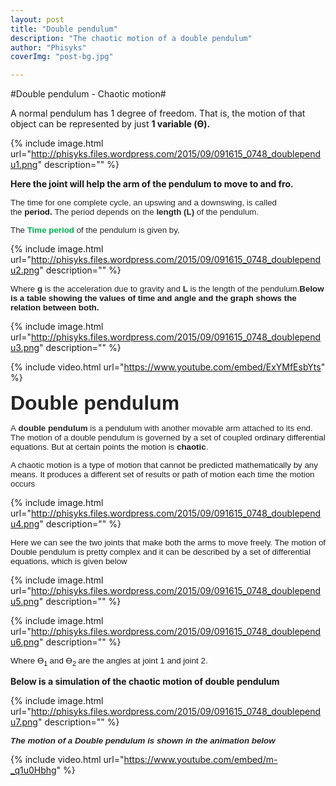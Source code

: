 ```yaml
---
layout: post
title: "Double pendulum"
description: "The chaotic motion of a double pendulum"
author: "Phisyks"
coverImg: "post-bg.jpg"

---
```

#Double pendulum - Chaotic motion#


A normal pendulum has 1 degree of freedom. That is, the motion of that object can be represented by just <strong>1 variable (ϴ).
</strong>

{% include image.html url="http://phisyks.files.wordpress.com/2015/09/091615_0748_doublependu1.png" description="" %}


<strong>Here the joint will help the arm of the pendulum to move to and fro.</strong>

<span style="font-family: Arial; font-size: 10pt;"><span style="color: #252525; background-color: white;">The time for one complete cycle, an upswing and a downswing, is called the </span><span style="background-color: white;"><strong>period<span style="color: #252525;">. </span></strong><span style="color: #252525;">The period depends on the <strong>length (L)</strong> of the pendulum.
</span></span></span>

<span style="color: #252525; font-family: Arial; font-size: 10pt; background-color: white;">The <span style="color: #00b050;"><strong>Time period </strong><span style="color: #252525;">of the pendulum is given by,
</span></span></span>

{% include image.html url="http://phisyks.files.wordpress.com/2015/09/091615_0748_doublependu2.png" description="" %}


<span style="color: #252525; font-family: Arial; font-size: 10pt; background-color: white;">Where <strong>g</strong> is the acceleration due to gravity and <strong>L</strong> is the length of the pendulum.</span><span style="font-family: Arial; font-size: 10pt; background-color: white;"><strong>Below is a table showing the values of time and angle and the graph shows the relation between both.
</strong></span>


{% include image.html url="http://phisyks.files.wordpress.com/2015/09/091615_0748_doublependu3.png" description="" %}


{% include video.html url="https://www.youtube.com/embed/ExYMfEsbYts" %}


<span style="color: #252525; font-family: Arial; font-size: 24pt; background-color: white;"><strong>Double pendulum
</strong></span>

<span style="font-family: Arial; font-size: 10pt;"><span style="color: #252525; background-color: white;">A <strong>double pendulum</strong> is a </span><span style="background-color: white;">pendulum<span style="color: #252525;"> with another movable arm attached to its end. The motion of a double pendulum is governed by a set of coupled </span>ordinary differential equations. But at certain points the motion is <strong>chaotic</strong>.
</span></span>

<span style="font-family: Arial; font-size: 10pt; background-color: white;">A chaotic motion is a type of motion that cannot be predicted mathematically by any means. It produces a different set of results or path of motion each time the motion occurs
</span>

{% include image.html url="http://phisyks.files.wordpress.com/2015/09/091615_0748_doublependu4.png" description="" %}


<span style="font-family: Arial; font-size: 10pt; background-color: white;">Here we can see the two joints that make both the arms to move freely. The motion of Double pendulum is pretty complex and it can be described by a set of differential equations, which is given below
</span>

{% include image.html url="http://phisyks.files.wordpress.com/2015/09/091615_0748_doublependu5.png" description="" %}

{% include image.html url="http://phisyks.files.wordpress.com/2015/09/091615_0748_doublependu6.png" description="" %}

<span style="font-family: Arial; font-size: 10pt; background-color: white;">Where ϴ<sub>1 </sub>and ϴ<sub>2 </sub>are the angles at joint 1 and joint 2. </span>

<strong>Below is a simulation of the chaotic motion of double pendulum</strong>

{% include image.html url="http://phisyks.files.wordpress.com/2015/09/091615_0748_doublependu7.png" description="" %}

<span style="font-family: Arial; font-size: 10pt;"><span style="color: #252525; background-color: white;"><strong><em>The motion of a Double pendulum is shown in the animation below</em></strong></span><span style="background-color: white;">
</span></span>

{% include video.html url="https://www.youtube.com/embed/m-_q1u0Hbhg" %}